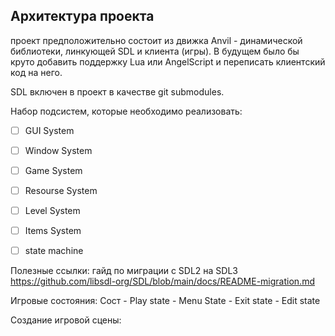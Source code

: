 ## Архитектура проекта

проект предположительно состоит из движка Anvil - динамической библиотеки, линкующей SDL и клиента (игры). В будущем было бы круто добавить поддержку Lua или AngelScript и переписать клиентский код на него. 

SDL включен в проект в качестве git submodules. 


Набор подсистем, которые необходимо реализовать:
- [ ] GUI System
- [ ] Window System
- [ ] Game System
- [ ] Resourse System
- [ ] Level System
- [ ] Items System
- [ ] state machine


Полезные ссылки:
гайд по миграции с SDL2 на SDL3 https://github.com/libsdl-org/SDL/blob/main/docs/README-migration.md


Игровые состояния:
Сост
    - Play state
    - Menu State
    - Exit state
    - Edit state

Создание игровой сцены:


